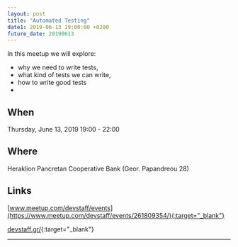 ```yaml
---
layout: post
title: "Automated Testing"
date1: 2019-06-13 19:00:00 +0200
future_date: 20190613
---
```


In this meetup we will explore:
* why we need to write tests,
* what kind of tests we can write,
* how to write good tests
*

## When
Thursday, June 13, 2019 19:00 - 22:00

## Where
Heraklion Pancretan Cooperative Bank (Geor. Papandreou 28)

## Links
[www.meetup.com/devstaff/events](https://www.meetup.com/devstaff/events/261809354/){:target="_blank"}

[devstaff.gr/](https://devstaff.gr/){:target="_blank"}

---
